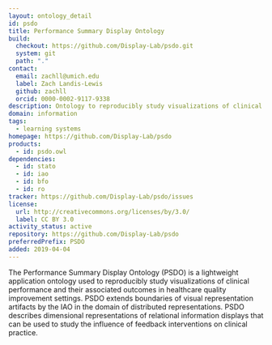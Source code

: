 ```yaml
---
layout: ontology_detail
id: psdo
title: Performance Summary Display Ontology
build:
  checkout: https://github.com/Display-Lab/psdo.git
  system: git
  path: "."
contact:
  email: zachll@umich.edu
  label: Zach Landis-Lewis
  github: zachll
  orcid: 0000-0002-9117-9338
description: Ontology to reproducibly study visualizations of clinical performance
domain: information
tags:
  - learning systems
homepage: https://github.com/Display-Lab/psdo
products:
  - id: psdo.owl
dependencies:
  - id: stato
  - id: iao
  - id: bfo
  - id: ro
tracker: https://github.com/Display-Lab/psdo/issues
license:
  url: http://creativecommons.org/licenses/by/3.0/
  label: CC BY 3.0
activity_status: active
repository: https://github.com/Display-Lab/psdo
preferredPrefix: PSDO
added: 2019-04-04
---
```


The Performance Summary Display Ontology (PSDO) is a lightweight application ontology used to
reproducibly study visualizations of clinical performance and their associated outcomes in 
healthcare quality improvement settings. 
PSDO extends boundaries of visual representation artifacts by the IAO in the domain of distributed
representations. 
PSDO describes dimensional representations of relational information displays that can be used to
study the influence of feedback interventions on clinical practice.
